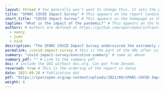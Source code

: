 ```yaml
---
layout: thread # You generally won't want to change this. It sets the page template to use.
title: "SPARC COVID Impact Survey" # This appears on the report landing page.
short_title: "COVID Impact Survey" # This appears on the homepage as the title. It should be short and snappy.
tagline: "What is the impact of the pandemic?" # This appears on the homepage as the title. It should be short and snappy.
authors: # Authors are defined at https://github.com/sparcopen/infrastructure/blob/dev/_data/authors.yml. Add them there before referencing them here.
  - nancy
  - juan
  - nick
description: "The SPARC COVID Impact Survey underscored the extremely difficult circumstances faced by most academic libraries as a result of the pandemic—and libraries’ continuing support for open initiatives despite these challenges. This moment has encouraged rapid change, permitting libraries to attempt changes they had considered in the past and accelerating changes already underway. Among these trends were questioning Big Deal agreements, renegotiating prices with major publishers, and continuing support for open initiatives." # This is the text on the left hand side of a report page. It's like a mini summary.
permalink: /covid-impact-survey # this is the part of the URL after infrastructure.sparcopen.org. Addresses will be infrastructure.sparcopen.org/permalink
summary: "covid-impact-survey/executive-summary" # same as above
summary_pdf: "" # Link to the summary pdf
doi: # include the DOI without doi.org. Can get from Zenodo.
reversed: true # This is the ordering of the report vs dates
date: 2021-09-20 # Publication dat
pdf: "https://sparcopen.org/wp-content/uploads/2021/09/SPARC-COVID-Impact-Survey-092021.pdf" # Link the full text PDF
weight: 4
---
```

